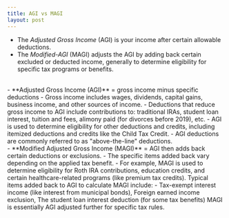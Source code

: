 ```yaml
---
title: AGI vs MAGI
layout: post
---
```


- The *Adjusted Gross Income* (AGI) is your income after certain allowable deductions. 
- The *Modified-AGI* (MAGI) adjusts the AGI by adding back certain excluded or deducted income, generally to determine eligibility for specific tax programs or benefits.
<br>
- **Adjusted Gross Income (AGI)** = gross income minus specific deductions
     - Gross income includes wages, dividends, capital gains, business income, and other sources of income. 
     - Deductions that reduce gross income to AGI include contributions to: traditional IRAs, student loan interest, tuition and fees, alimony paid (for divorces before 2019), etc.
     - AGI is used to determine eligibility for other deductions and credits, including itemized deductions and credits like the Child Tax Credit.
     - AGI deductions are commonly referred to as "above-the-line" deductions. 
<br>
- **Modified Adjusted Gross Income (MAGI)** = AGI then adds back certain deductions or exclusions.
     - The specific items added back vary depending on the applied tax benefit. 
     - For example, MAGI is used to determine eligibility for Roth IRA contributions, education credits, and certain healthcare-related programs (like premium tax credits). Typical items added back to AGI to calculate MAGI include: 
     - Tax-exempt interest income (like interest from municipal bonds), Foreign earned income exclusion, The student loan interest deduction (for some tax benefits) MAGI is essentially AGI adjusted further for specific tax rules.
